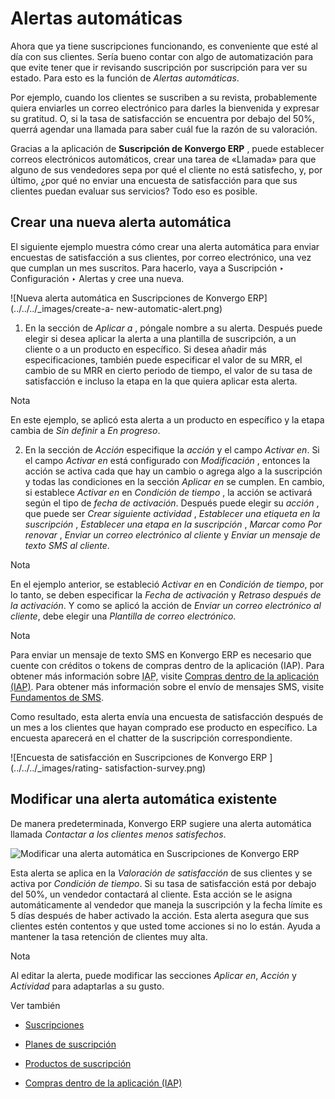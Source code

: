# Alertas automáticas

Ahora que ya tiene suscripciones funcionando, es conveniente que esté al día
con sus clientes. Sería bueno contar con algo de automatización para que evite
tener que ir revisando suscripción por suscripción para ver su estado. Para
esto es la función de _Alertas automáticas_.

Por ejemplo, cuando los clientes se suscriben a su revista, probablemente
quiera enviarles un correo electrónico para darles la bienvenida y expresar su
gratitud. O, si la tasa de satisfacción se encuentra por debajo del 50%,
querrá agendar una llamada para saber cuál fue la razón de su valoración.

Gracias a la aplicación de **Suscripción de Konvergo ERP** , puede establecer correos
electrónicos automáticos, crear una tarea de «Llamada» para que alguno de sus
vendedores sepa por qué el cliente no está satisfecho, y, por último, ¿por qué
no enviar una encuesta de satisfacción para que sus clientes puedan evaluar
sus servicios? Todo eso es posible.

## Crear una nueva alerta automática

El siguiente ejemplo muestra cómo crear una alerta automática para enviar
encuestas de satisfacción a sus clientes, por correo electrónico, una vez que
cumplan un mes suscritos. Para hacerlo, vaya a Suscripción ‣ Configuración ‣
Alertas y cree una nueva.

![Nueva alerta automática en Suscripciones de Konvergo ERP](../../../_images/create-a-
new-automatic-alert.png)

  1. En la sección de _Aplicar a_ , póngale nombre a su alerta. Después puede elegir si desea aplicar la alerta a una plantilla de suscripción, a un cliente o a un producto en específico. Si desea añadir más especificaciones, también puede especificar el valor de su MRR, el cambio de su MRR en cierto periodo de tiempo, el valor de su tasa de satisfacción e incluso la etapa en la que quiera aplicar esta alerta.

<div class="alert alert-primary">
<p class="alert-title">
Nota</p><p>En este ejemplo, se aplicó esta alerta a un producto en específico y la etapa cambia de <em>Sin definir</em> a <em>En progreso</em>.</p>
</div>

  2. En la sección de _Acción_ especifique la _acción_ y el campo _Activar en_. Si el campo _Activar en_ está configurado con _Modificación_ , entonces la acción se activa cada que hay un cambio o agrega algo a la suscripción y todas las condiciones en la sección _Aplicar en_ se cumplen. En cambio, si establece _Activar en_ en _Condición de tiempo_ , la acción se activará según el tipo de _fecha de activación_. Después puede elegir su _acción_ , que puede ser _Crear siguiente actividad_ , _Establecer una etiqueta en la suscripción_ , _Establecer una etapa en la suscripción_ , _Marcar como Por renovar_ , _Enviar un correo electrónico al cliente_ y _Enviar un mensaje de texto SMS al cliente_.

<div class="alert alert-primary">
<p class="alert-title">
Nota</p><p>En el ejemplo anterior, se estableció <em>Activar en</em> en <em>Condición de tiempo</em>, por lo tanto, se deben especificar la <em>Fecha de activación</em> y <em>Retraso después de la activación</em>. Y como se aplicó la acción de <em>Enviar un correo electrónico al cliente</em>, debe elegir una <em>Plantilla de correo electrónico</em>.</p>
</div> <div class="alert alert-primary">
<p class="alert-title">
Nota</p><p>Para enviar un mensaje de texto SMS en Konvergo ERP es necesario que cuente con créditos o tokens de compras dentro de la aplicación (IAP). Para obtener más información sobre <abbr title="Compras dentro de la aplicación">IAP</abbr>, visite <a href="../../essentials/in_app_purchase">Compras dentro de la aplicación (IAP)</a>. Para obtener más información sobre el envío de mensajes SMS, visite <a href="../../marketing/sms_marketing/essentials/sms_essentials">Fundamentos de SMS</a>.</p>
</div>

Como resultado, esta alerta envía una encuesta de satisfacción después de un
mes a los clientes que hayan comprado ese producto en específico. La encuesta
aparecerá en el chatter de la suscripción correspondiente.

![Encuesta de satisfacción en Suscripciones de Konvergo ERP ](../../../_images/rating-
satisfaction-survey.png)

## Modificar una alerta automática existente

De manera predeterminada, Konvergo ERP sugiere una alerta automática llamada
_Contactar a los clientes menos satisfechos_.

![Modificar una alerta automática en Suscripciones de Konvergo ERP
](../../../_images/modify-an-existing-automatic-alert.png)

Esta alerta se aplica en la _Valoración de satisfacción_ de sus clientes y se
activa por _Condición de tiempo_. Si su tasa de satisfacción está por debajo
del 50%, un vendedor contactará al cliente. Esta acción se le asigna
automáticamente al vendedor que maneja la suscripción y la fecha límite es 5
días después de haber activado la acción. Esta alerta asegura que sus clientes
estén contentos y que usted tome acciones si no lo están. Ayuda a mantener la
tasa retención de clientes muy alta.

<div class="alert alert-primary">
<p class="alert-title">
Nota</p><p>Al editar la alerta, puede modificar las secciones <em>Aplicar en</em>, <em>Acción</em> y <em>Actividad</em> para adaptarlas a su gusto.</p>
</div> <div class="alert alert-secondary">
<p class="alert-title">
Ver también</p><ul>
<li><p><a href="../subscriptions">Suscripciones</a></p></li>
<li><p><a href="plans">Planes de suscripción</a></p></li>
<li><p><a href="products">Productos de suscripción</a></p></li>
<li><p><a href="../../essentials/in_app_purchase">Compras dentro de la aplicación (IAP)</a></p></li>
</ul>
</div>

